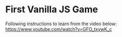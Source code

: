 # First Vanilla JS Game
Following instructions to learn from the video below:
https://www.youtube.com/watch?v=GFO_txvwK_c
